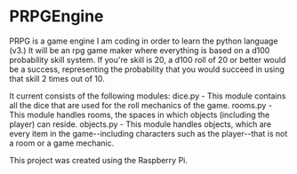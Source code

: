 # PRPGEngine
PRPG is a game engine I am coding in order to learn the python language (v3.) It will be an rpg game maker where everything is based on a d100 probability skill system. If you're skill is 20, a d100 roll of 20 or better would be a success, representing the probability that you would succeed in using that skill 2 times out of 10. 

It current consists of the following modules:
dice.py - This module contains all the dice that are used for the roll mechanics of the game.
rooms.py - This module handles rooms, the spaces in which objects (including the player) can reside.
objects.py - This module handles objects, which are every item in the game--including characters such as the player--that is not
            a room or a game mechanic.

This project was created using the Raspberry Pi.

